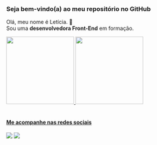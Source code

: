 ### Seja bem-vindo(a) ao meu repositório no GitHub
Olá, meu nome é Letícia. 👋
<br> Sou uma <strong>desenvolvedora Front-End</strong> em formação.

<div>
  <a href="https://github.com/leticialist">
  <img height="180em" src="https://github-readme-stats.vercel.app/api?username=leticialist&show_icons=true&theme=cobalt&include_all_commits=true&count_private=true"/>
  <img height="180em"  src="https://github-readme-stats.vercel.app/api/top-langs/?username=leticialist&layout=compact&langs_count=6&theme=cobalt"/>
</div>
  
  
 
 <br>
 
  #### Me acompanhe nas redes sociais 
 
<div> 
  <a href="https://instagram.com/leticialist" target="_blank" rel="external" ><img src="https://img.shields.io/badge/-Instagram-%23E4405F?style=for-the-badge&logo=instagram&logoColor=white" target="_blank" rel="external"></a>
  <a href="https://www.linkedin.com/in/leticialist" target="_blank" rel="external"><img src="https://img.shields.io/badge/-LinkedIn-%230077B5?style=for-the-badge&logo=linkedin&logoColor=white" target="_blank" rel="external"></a> 

</div>

